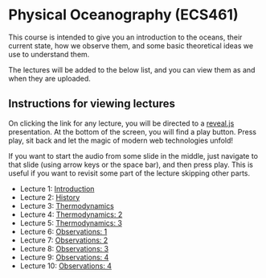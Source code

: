 # Physical Oceanography (ECS461)

This course is intended to give you an introduction to
the oceans, their current state, how we observe them,
and some basic theoretical ideas we use to understand them.

The lectures will be added to the below list, and you can
view them as and when they are uploaded.

## Instructions for viewing lectures

On clicking the link for any lecture, you will be directed
to a [reveal.js](https://revealjs.com/) presentation. At the
bottom of the screen, you will find a play button. Press play,
sit back and let the magic of modern web technologies unfold!

If you want to start the audio from some slide in the middle,
just navigate to that slide (using arrow keys or the space bar),
and then press play. This is useful if you want to revisit some
part of the lecture skipping other parts.

* Lecture 1: [Introduction](./courses/oceanography/lecture_intro/index.html)
* Lecture 2: [History](./courses/oceanography/lecture_history/index.html)
* Lecture 3: [Thermodynamics](./courses/oceanography/lecture_thermo/index.html)
* Lecture 4: [Thermodynamics: 2](./courses/oceanography/lecture_eqnstate/index.html)
* Lecture 5: [Thermodynamics: 3](./courses/oceanography/lecture_thermo3/index.html)
* Lecture 6: [Observations: 1](./courses/oceanography/lecture_aditi1/Oceanography_Lecture-1-Final.pptx)
* Lecture 7: [Observations: 2](./courses/oceanography/lecture_aditi2/Lecture2-Temperature.pptx)
* Lecture 8: [Observations: 3](./courses/oceanography/lecture_aditi3/Lecture3-Salinity.pptx)
* Lecture 9: [Observations: 4](./courses/oceanography/lecture_aditi4/Lecture4-Ocean_observations.pptx)
* Lecture 10: [Observations: 4](./courses/oceanography/lecture_aditi5/Lecture5-Satellite_Observations.pptx)


